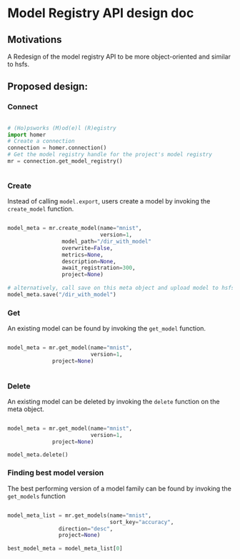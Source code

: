 # Model Registry API design doc

## Motivations

A Redesign of the model registry API to be more object-oriented and similar to hsfs.

## Proposed design:

### Connect

```python

# (Ho)psworks (M)od(e)l (R)egistry
import homer
# Create a connection
connection = homer.connection()
# Get the model registry handle for the project's model registry
mr = connection.get_model_registry()



```

### Create 

Instead of calling `model.export`, users create a model by invoking the `create_model` function.

```python

model_meta = mr.create_model(name="mnist",
                             version=1,
			     model_path="/dir_with_model"
			     overwrite=False,
			     metrics=None,
			     description=None,
			     await_registration=300,
			     project=None)
			     
# alternatively, call save on this meta object and upload model to hsfs		     
model_meta.save("/dir_with_model")

```

### Get

An existing model can be found by invoking the `get_model` function.

```python

model_meta = mr.get_model(name="mnist",
                          version=1,
			  project=None)			  
			  
```

### Delete

An existing model can be deleted by invoking the `delete` function on the meta object.

```python

model_meta = mr.get_model(name="mnist",
                          version=1,
			  project=None)

model_meta.delete()

```

### Finding best model version


The best performing version of a model family can be found by invoking the `get_models` function

```python

model_meta_list = mr.get_models(name="mnist",
                                sort_key="accuracy",
				direction="desc",
				project=None)
				
best_model_meta = model_meta_list[0]

```



